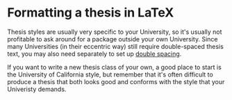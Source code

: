 # Formatting a thesis in LaTeX

Thesis styles are usually very specific to your University, so it's
usually not profitable to ask around for a package outside your own
University.  Since many Universities (in their eccentric way) still
require double-spaced thesis text, you may also need separately to set
up [double spacing](./FAQ-linespace.html).

If you want to write a new thesis class of your own, a good place to
start is the University of California style, but remember that it's
often difficult to produce a thesis that both looks good and conforms
with the style that your Univeristy demands.

